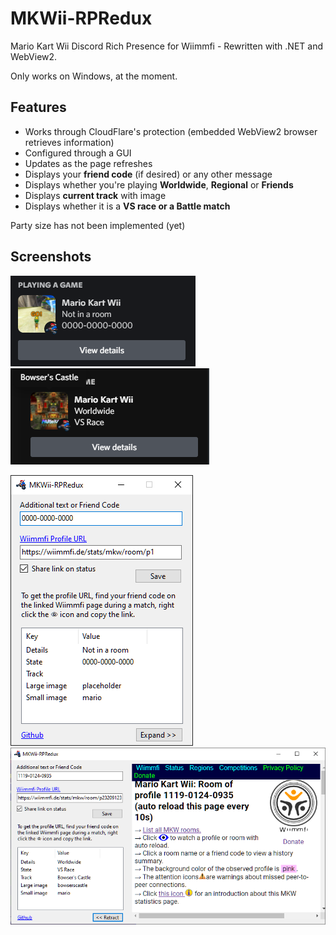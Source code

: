 # MKWii-RPRedux
Mario Kart Wii Discord Rich Presence for Wiimmfi - Rewritten with .NET and WebView2.

Only works on Windows, at the moment.

## Features
- Works through CloudFlare's protection (embedded WebView2 browser retrieves information)
- Configured through a GUI
- Updates as the page refreshes
- Displays your **friend code** (if desired) or any other message
- Displays whether you're playing **Worldwide**, **Regional** or **Friends**
- Displays **current track** with image
- Displays whether it is a **VS race or a Battle match**

Party size has not been implemented (yet)

## Screenshots
![](https://github.com/dotcomboom/mkwii-rpredux/blob/master/screenshots/rpc_idle.png?raw=true)
![](https://github.com/dotcomboom/mkwii-rpredux/blob/master/screenshots/rpc_ingame.png?raw=true)

![](https://github.com/dotcomboom/mkwii-rpredux/blob/master/screenshots/ui_idle.png?raw=true)
![](https://github.com/dotcomboom/mkwii-rpredux/blob/master/screenshots/ui_ingame.png?raw=true)
